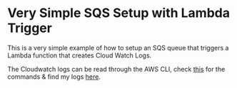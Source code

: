 # Very Simple SQS Setup with Lambda Trigger

This is a very simple example of how to setup an SQS queue that triggers a Lambda function that creates Cloud Watch Logs.

The Cloudwatch logs can be read through the AWS CLI, check [this](./awsCLI-commands.md) for the commands & find my logs [here](./snailmail.logs).
